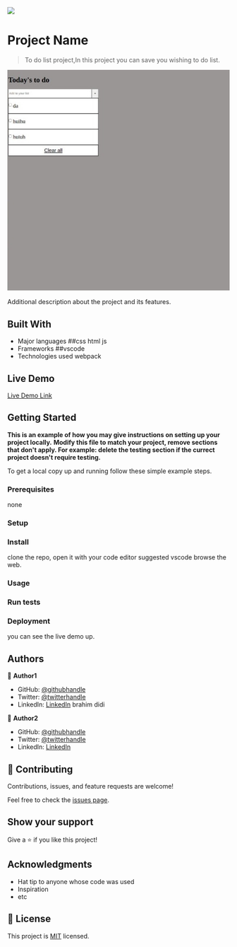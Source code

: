 ![](https://img.shields.io/badge/Microverse-blueviolet)

# Project Name

> To do list project,In this project you can save you wishing to do list.

![screenshot](projectImage.jpeg)

Additional description about the project and its features.

## Built With

- Major languages ##css html js
- Frameworks ##vscode
- Technologies used webpack

## Live Demo

[Live Demo Link](https://brahimdidi.github.io/Todolist-App/dist/index.html)


## Getting Started

**This is an example of how you may give instructions on setting up your project locally.**
**Modify this file to match your project, remove sections that don't apply. For example: delete the testing section if the currect project doesn't require testing.**


To get a local copy up and running follow these simple example steps.

### Prerequisites
none

### Setup

### Install
clone the repo, open it with your code editor 
suggested vscode browse the web.

### Usage

### Run tests

### Deployment

you can see the live demo up.

## Authors

👤 **Author1**

- GitHub: [@githubhandle](https://github.com/githubhandle)
- Twitter: [@twitterhandle](https://twitter.com/twitterhandle)
- LinkedIn: [LinkedIn](https://linkedin.com/in/linkedinhandle)
brahim didi

👤 **Author2**

- GitHub: [@githubhandle](https://github.com/githubhandle)
- Twitter: [@twitterhandle](https://twitter.com/twitterhandle)
- LinkedIn: [LinkedIn](https://linkedin.com/in/linkedinhandle)

## 🤝 Contributing

Contributions, issues, and feature requests are welcome!

Feel free to check the [issues page](../../issues/).

## Show your support

Give a ⭐️ if you like this project!

## Acknowledgments

- Hat tip to anyone whose code was used
- Inspiration
- etc

## 📝 License

This project is [MIT](./MIT.md) licensed.
